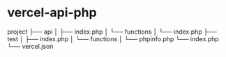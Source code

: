 # vercel-api-php

project
├── api
│   ├── index.php
│   └── functions
│       └── index.php
├── test
│   ├── index.php
│   └── functions
│       └── phpinfo.php
└── index.php
└── vercel.json
